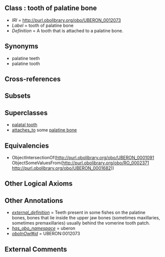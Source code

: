 
## Class : tooth of palatine bone

 * *IRI* = http://purl.obolibrary.org/obo/UBERON_0012073
 * *Label* = tooth of palatine bone
 * *Definition* = A tooth that is attached to a palatine bone.

## Synonyms

 * palatine teeth
 * palatine tooth

## Cross-references


## Subsets


## Superclasses

 * [palatal tooth](../../UBERON/70/UBERON_0012070.md)
 * [attaches_to](../../RO/71/RO_0002371.md) some [palatine bone](../../UBERON/82/UBERON_0001682.md)

## Equivalencies

 * ObjectIntersectionOf(<http://purl.obolibrary.org/obo/UBERON_0001091> ObjectSomeValuesFrom(<http://purl.obolibrary.org/obo/RO_0002371> <http://purl.obolibrary.org/obo/UBERON_0001682>))

## Other Logical Axioms


## Other Annotations

 * *[external_definition](../../UBPROP/01/UBPROP_0000001.md)* = Teeth present in some fishes on the palatine bones, bones that lie inside the upper jaw bones (sometimes maxillaries, sometimes premaxillaries) usually behind the vomerine tooth patch.
 * *[has_obo_namespace](../../ce/oboInOwl#hasOBONamespace.md)* = uberon
 * *[oboInOwl#id](../../id/oboInOwl#id.md)* = UBERON:0012073

## External Comments

